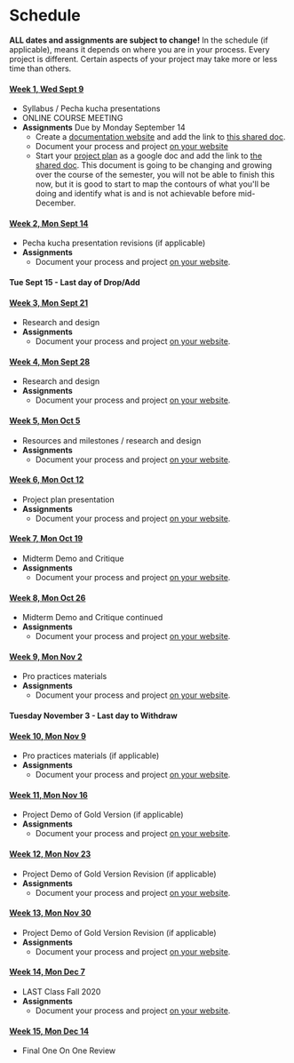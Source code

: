 # Schedule

**ALL dates and assignments are subject to change!** In the schedule (if applicable), means it depends on where you are in your process. Every project is different. Certain aspects of your project may take more or less time than others.


#### [Week 1, Wed Sept 9](/week1/index.md)
* Syllabus / Pecha kucha presentations 
* ONLINE COURSE MEETING
* **Assignments** Due by Monday September 14
  * Create a [documentation website](website.md) and add the link to [this shared doc](https://docs.google.com/document/d/1mKKHRFi-W3GdVgWUSxoPL---7qcGSEt6qx7Z2y-83T4/edit?usp=sharing).
  * Document your process and project [on your website](website.html)
  * Start your [project plan](plan.html) as a google doc and add the link to [the shared doc](https://docs.google.com/document/d/1mKKHRFi-W3GdVgWUSxoPL---7qcGSEt6qx7Z2y-83T4/edit?usp=sharing). This document is going to be changing and growing over the course of the semester, you will not be able to finish this now, but it is good to start to map the contours of what you'll be doing and identify what is and is not achievable before mid-December.

#### [Week 2, Mon Sept 14](/week2/index.md)
* Pecha kucha presentation revisions \(if applicable\) 
* **Assignments**
  * Document your process and project [on your website](website.md).

#### Tue Sept 15 - Last day of Drop/Add

#### [Week 3, Mon Sept 21](/week3/index.md) 
* Research and design 
* **Assignments**
  * Document your process and project [on your website](website.md).

#### [Week 4, Mon Sept 28](/week4/index.md) 
* Research and design 
* **Assignments**
  * Document your process and project [on your website](website.md).

#### [Week 5, Mon Oct 5](/week5/index.md) 
* Resources and milestones / research and design
* **Assignments**
  * Document your process and project [on your website](website.md).

#### [Week 6, Mon Oct 12](/week6/index.md) 
* Project plan presentation 
* **Assignments**
  * Document your process and project [on your website](website.md).

#### [Week 7, Mon Oct 19](/week7/index.md) 
* Midterm Demo and Critique
* **Assignments**
  * Document your process and project [on your website](website.md).

#### [Week 8, Mon Oct 26](/week8/index.md) 
* Midterm Demo and Critique continued 
* **Assignments**
  * Document your process and project [on your website](website.md).

#### [Week 9, Mon Nov 2](#) 
* Pro practices materials
* **Assignments**
  * Document your process and project [on your website](website.md).

#### Tuesday November 3 - Last day to Withdraw

#### [Week 10, Mon Nov 9](#) 
* Pro practices materials \(if applicable\) 
* **Assignments**
  * Document your process and project [on your website](website.md).

#### [Week 11, Mon Nov 16](#) 
* Project Demo of Gold Version \(if applicable\)
* **Assignments**
  * Document your process and project [on your website](website.md).

#### [Week 12, Mon Nov 23](#) 
* Project Demo of Gold Version Revision \(if applicable\) 
* **Assignments**
  * Document your process and project [on your website](website.md).

#### [Week 13, Mon Nov 30](#) 
* Project Demo of Gold Version Revision \(if applicable\)
* **Assignments**
  * Document your process and project [on your website](website.md).

#### [Week 14, Mon Dec 7](#)
* LAST Class Fall 2020
* **Assignments**
  * Document your process and project [on your website](website.md).

#### [Week 15, Mon Dec 14](#)
* Final One On One Review
